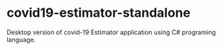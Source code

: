 # covid19-estimator-standalone
Desktop version of covid-19 Estimator application using C# programing language.
